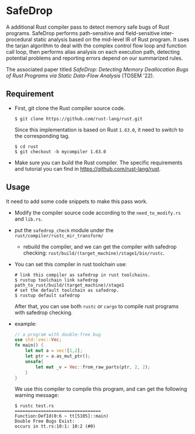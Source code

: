 # SafeDrop
A additional Rust compiler pass to detect memory safe bugs of Rust programs. SafeDrop performs path-sensitive and field-sensitive inter-procedural static analysis based on the mid-level IR of Rust program. It uses the tarjan algorithm to deal with the complex control flow loop and function call loop,
then performs alias analysis on each execution path, detecting potential problems and reporting errors depend on our summarized rules.

The associated paper titled *SafeDrop: Detecting Memory Deallocation Bugs of Rust Programs via Static Data-Flow Analysis* (TOSEM '22).



## Requirement

- First, git clone the Rust compiler source code.

  ```
  $ git clone https://github.com/rust-lang/rust.git
  ```

  Since this implementation is based on Rust  `1.63.0`, it need to switch to the corresponding tag.

  ```shell
  $ cd rust
  $ git checkout -b mycompiler 1.63.0
  ```

- Make sure you can build the Rust compiler. The specific requirements and tutorial you can find in https://github.com/rust-lang/rust.



## Usage

It need to add some code snippets to make this pass work.

- Modify the compiler source code according to the `need_to_modify.rs` and `lib.rs`.

- put the `safedrop_check` module under the `rust/compiler/rustc_mir_transform/`

  - rebuild the compiler,  and we can get the compiler with safedrop checking: `rust/build/(target_machine)/stage1/bin/rustc`.

- You can set this compiler in rust toolchain use:

  ```shell
  # link this compiler as safedrop in rust toolchains.
  $ rustup toolchain link safedrop path_to_rust/build/(target_machine)/stage1
  # set the default toolchain as safedrop.
  $ rustup default safedrop
  ```

  After that, you can use both `rustc` or `cargo` to compile rust programs with safedrop checking.

- example:

  ```rust
  // a program with double-free bug
  use std::vec::Vec;
  fn main() {
      let mut a = vec![1,2];
      let ptr = a.as_mut_ptr();
      unsafe{
          let mut _v = Vec::from_raw_parts(ptr, 2, 2);
      }
  }
  ```

  We use this compiler to compile this program, and can get the following warning message:

  ```shell
  $ rustc test.rs
  =================================
  Function:DefId(0:6 ~ tt[5105]::main)
  Double Free Bugs Exist:
  occurs in tt.rs:10:1: 10:2 (#0)
  
  ```
